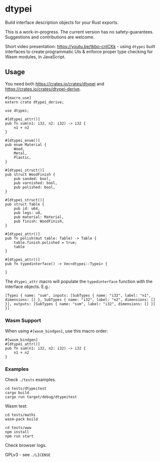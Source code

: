 # dtypei

Build interface description objects for your Rust exports.

This is a work-in-progress. The current version has no safety-guarantees.
Suggestions and contributions are welcome.

Short video presentation: https://youtu.be/tkbo-cnlCKk - using `dtypei` built interfaces to create programmatic UIs & enforce proper type checking for Wasm modules, in JavaScript.

## Usage

You need both https://crates.io/crates/dtypei and https://crates.io/crates/dtypei-derive.

```
#[macro_use]
extern crate dtypei_derive;

use dtypei;

#[dtypei_attr()]
pub fn sum(n1: i32, n2: i32) -> i32 {
    n1 + n2
}

#[dtypei_enum()]
pub enum Material {
    Wood,
    Metal,
    Plastic,
}

#[dtypei_struct()]
pub struct WoodFinish {
    pub sanded: bool,
    pub varnished: bool,
    pub polished: bool,
}

#[dtypei_struct()]
pub struct Table {
    pub id: u64,
    pub legs: u8,
    pub material: Material,
    pub finish: WoodFinish,
}

#[dtypei_attr()]
pub fn polish(mut table: Table) -> Table {
    table.finish.polished = true;
    table
}

#[dtypei_attr()]
pub fn typedinterface() -> Vec<dtypei::Typei> {

}
```

The `dtypei_attr` macro will populate the `typedinterface` function with the interface objects. E.g.:

```
[Typei { name: "sum", inputs: [SubTypes { name: "i32", label: "n1", dimensions: [] }, SubTypes { name: "i32", label: "n2", dimensions: [] }], outputs: [SubTypes { name: "sum", label: "i32", dimensions: [] }] }]
```

### Wasm Support

When using `#[wasm_bindgen]`, use this macro order:
```
#[wasm_bindgen]
#[dtypei_attr()]
pub fn sum(n1: i32, n2: i32) -> i32 {
    n1 + n2
}
```

### Examples

Check `./tests` examples.

```
cd tests/dtypeitest
cargo build
cargo run target/debug/dtypeitest
```

Wasm test:

```
cd tests/mathi
wasm-pack build

cd tests/www
npm install
npm run start
```

Check browser logs.

GPLv3 - see `./LICENSE`
